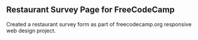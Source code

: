 ## Restaurant Survey Page for FreeCodeCamp

Created a restaurant survey form as part of freecodecamp.org responsive web design project.


